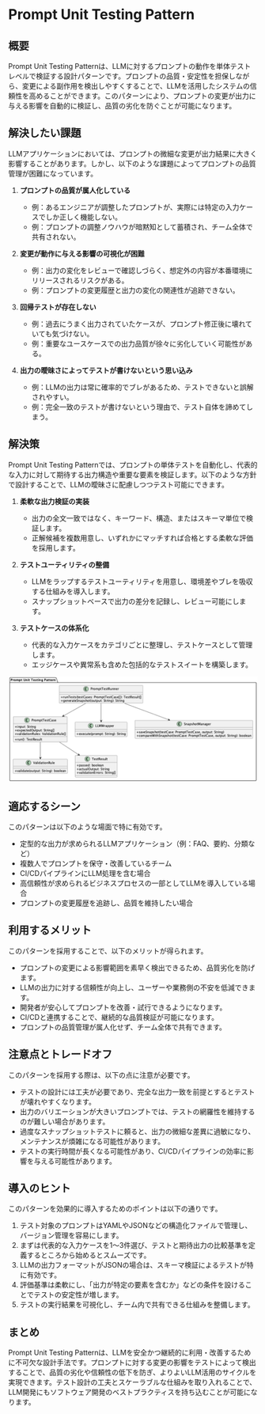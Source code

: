 # Prompt Unit Testing Pattern

## 概要

Prompt Unit Testing Patternは、LLMに対するプロンプトの動作を単体テストレベルで検証する設計パターンです。プロンプトの品質・安定性を担保しながら、変更による副作用を検出しやすくすることで、LLMを活用したシステムの信頼性を高めることができます。このパターンにより、プロンプトの変更が出力に与える影響を自動的に検証し、品質の劣化を防ぐことが可能になります。

## 解決したい課題

LLMアプリケーションにおいては、プロンプトの微細な変更が出力結果に大きく影響することがあります。しかし、以下のような課題によってプロンプトの品質管理が困難になっています。

1. **プロンプトの品質が属人化している**
   - 例：あるエンジニアが調整したプロンプトが、実際には特定の入力ケースでしか正しく機能しない。
   - 例：プロンプトの調整ノウハウが暗黙知として蓄積され、チーム全体で共有されない。

2. **変更が動作に与える影響の可視化が困難**
   - 例：出力の変化をレビューで確認しづらく、想定外の内容が本番環境にリリースされるリスクがある。
   - 例：プロンプトの変更履歴と出力の変化の関連性が追跡できない。

3. **回帰テストが存在しない**
   - 例：過去にうまく出力されていたケースが、プロンプト修正後に壊れていても気づけない。
   - 例：重要なユースケースでの出力品質が徐々に劣化していく可能性がある。

4. **出力の曖昧さによってテストが書けないという思い込み**
   - 例：LLMの出力は常に確率的でブレがあるため、テストできないと誤解されやすい。
   - 例：完全一致のテストが書けないという理由で、テスト自体を諦めてしまう。

## 解決策

Prompt Unit Testing Patternでは、プロンプトの単体テストを自動化し、代表的な入力に対して期待する出力構造や重要な要素を検証します。以下のような方針で設計することで、LLMの曖昧さに配慮しつつテスト可能にできます。

1. **柔軟な出力検証の実装**
   - 出力の全文一致ではなく、キーワード、構造、またはスキーマ単位で検証します。
   - 正解候補を複数用意し、いずれかにマッチすれば合格とする柔軟な評価を採用します。

2. **テストユーティリティの整備**
   - LLMをラップするテストユーティリティを用意し、環境差やブレを吸収する仕組みを導入します。
   - スナップショットベースで出力の差分を記録し、レビュー可能にします。

3. **テストケースの体系化**
   - 代表的な入力ケースをカテゴリごとに整理し、テストケースとして管理します。
   - エッジケースや異常系も含めた包括的なテストスイートを構築します。

![img](./uml/images/prompt_unit_testing_pattern.png)

## 適応するシーン

このパターンは以下のような場面で特に有効です。

- 定型的な出力が求められるLLMアプリケーション（例：FAQ、要約、分類など）
- 複数人でプロンプトを保守・改善しているチーム
- CI/CDパイプラインにLLM処理を含む場合
- 高信頼性が求められるビジネスプロセスの一部としてLLMを導入している場合
- プロンプトの変更履歴を追跡し、品質を維持したい場合

## 利用するメリット

このパターンを採用することで、以下のメリットが得られます。

- プロンプトの変更による影響範囲を素早く検出できるため、品質劣化を防げます。
- LLMの出力に対する信頼性が向上し、ユーザーや業務側の不安を低減できます。
- 開発者が安心してプロンプトを改善・試行できるようになります。
- CI/CDと連携することで、継続的な品質検証が可能になります。
- プロンプトの品質管理が属人化せず、チーム全体で共有できます。

## 注意点とトレードオフ

このパターンを採用する際は、以下の点に注意が必要です。

- テストの設計には工夫が必要であり、完全な出力一致を前提とするとテストが壊れやすくなります。
- 出力のバリエーションが大きいプロンプトでは、テストの網羅性を維持するのが難しい場合があります。
- 過度なスナップショットテストに頼ると、出力の微細な差異に過敏になり、メンテナンスが煩雑になる可能性があります。
- テストの実行時間が長くなる可能性があり、CI/CDパイプラインの効率に影響を与える可能性があります。

## 導入のヒント

このパターンを効果的に導入するためのポイントは以下の通りです。

1. テスト対象のプロンプトはYAMLやJSONなどの構造化ファイルで管理し、バージョン管理を容易にします。
2. まずは代表的な入力ケースを1〜3件選び、テストと期待出力の比較基準を定義するところから始めるとスムーズです。
3. LLMの出力フォーマットがJSONの場合は、スキーマ検証によるテストが特に有効です。
4. 評価基準は柔軟にし、「出力が特定の要素を含むか」などの条件を設けることでテストの安定性が増します。
5. テストの実行結果を可視化し、チーム内で共有できる仕組みを整備します。

## まとめ

Prompt Unit Testing Patternは、LLMを安全かつ継続的に利用・改善するために不可欠な設計手法です。プロンプトに対する変更の影響をテストによって検出することで、品質の劣化や信頼性の低下を防ぎ、よりよいLLM活用のサイクルを実現できます。テスト設計の工夫とスケーラブルな仕組みを取り入れることで、LLM開発にもソフトウェア開発のベストプラクティスを持ち込むことが可能になります。
